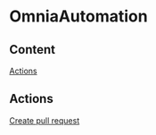 # OmniaAutomation
## Content
[Actions](#Actions)  
<a name="headers"/>

## Actions

[Create pull request](actions/create-pull-request/Create-pull-request.md)
